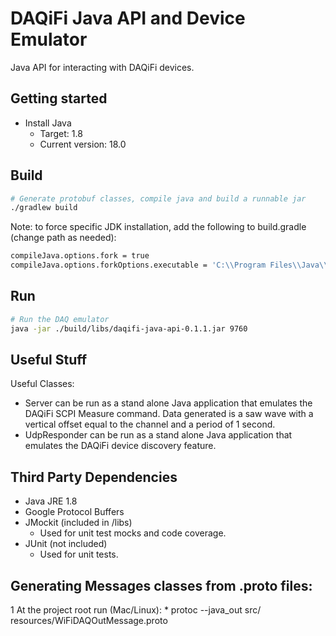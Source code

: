 # DAQiFi Java API and Device Emulator

Java API for interacting with DAQiFi devices.

## Getting started
  * Install Java
    * Target: 1.8  
    * Current version: 18.0

## Build
```sh
# Generate protobuf classes, compile java and build a runnable jar
./gradlew build
```
Note: to force specific JDK installation, add the following to build.gradle (change path as needed):
```sh
compileJava.options.fork = true
compileJava.options.forkOptions.executable = 'C:\\Program Files\\Java\\jdk1.8.0_181\\bin\\javac.exe'
```

## Run
```sh
# Run the DAQ emulator
java -jar ./build/libs/daqifi-java-api-0.1.1.jar 9760
```

## Useful Stuff
Useful Classes:
   * Server can be run as a stand alone Java application 
     that emulates the DAQiFi SCPI Measure command. 
     Data generated is a saw wave with a vertical offset 
     equal to the channel and a period of 1 second.
   * UdpResponder can be run as a stand alone Java application 
     that emulates the DAQiFi device discovery feature.

## Third Party Dependencies
   * Java JRE 1.8
   * Google Protocol Buffers
   * JMockit (included in /libs)
      * Used for unit test mocks and code coverage.
   * JUnit (not included)
      * Used for unit tests.


## Generating Messages classes from .proto files:
   1 At the project root run (Mac/Linux):
      * protoc --java_out src/ resources/WiFiDAQOutMessage.proto
